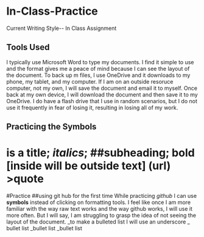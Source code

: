 # In-Class-Practice
Current Writing Style-- In Class Assignment
## Tools Used
I typically use Microsoft Word to type my documents. I find it simple to use and the format gives me a peace of mind because I can see the layout of the document. To back up m files, I use OneDrive and it downloads to my phone, my tablet, and my computer. If I am on an outside resoruce computer, not my own, I will save the document and email it to myself. Once back at my own device, I will download the document and then save it to my OneDrive. I do have a flash drive that I use in random scenarios, but I do not use it frequently in fear of losing it, resulting in losing all of my work.
## Practicing the Symbols
# is a title; *italics*; ##subheading; **bold** [inside will be outside text] (url) >quote
#Practice
##using git hub for the first time
While practicing *github* I can use **symbols** instead of clicking on formatting tools. 
I feel like once I am more familiar with the way raw text works and the way github works, I will use it more often. But I will say, I am struggling to grasp the idea of not seeing the layout of the document. 
_to make a bulleted list I will use an underscore
_ bullet list
_bullet list
_bullet list
